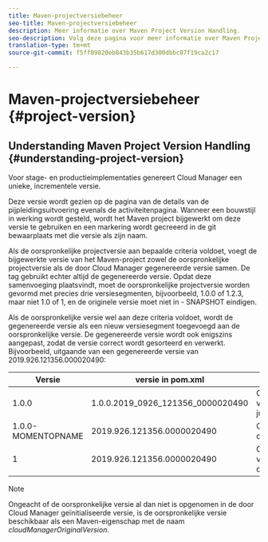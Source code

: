 ```yaml
---
title: Maven-projectversiebeheer
seo-title: Maven-projectversiebeheer
description: Meer informatie over Maven Project Version Handling.
seo-description: Volg deze pagina voor meer informatie over Maven Project Version Handling
translation-type: tm+mt
source-git-commit: f5ff89820eb843b35b617d300dbbc07f19ca2c17

---
```



# Maven-projectversiebeheer {#project-version}

## Understanding Maven Project Version Handling {#understanding-project-version}

Voor stage- en productieimplementaties genereert Cloud Manager een unieke, incrementele versie.

Deze versie wordt gezien op de pagina van de details van de pijpleidingsuitvoering evenals de activiteitenpagina. Wanneer een bouwstijl in werking wordt gesteld, wordt het Maven project bijgewerkt om deze versie te gebruiken en een markering wordt gecreeerd in de git bewaarplaats met die versie als zijn naam.

Als de oorspronkelijke projectversie aan bepaalde criteria voldoet, voegt de bijgewerkte versie van het Maven-project zowel de oorspronkelijke projectversie als de door Cloud Manager gegenereerde versie samen. De tag gebruikt echter altijd de gegenereerde versie. Opdat deze samenvoeging plaatsvindt, moet de oorspronkelijke projectversie worden gevormd met precies drie versiesegmenten, bijvoorbeeld, 1.0.0 of 1.2.3, maar niet 1.0 of 1, en de originele versie moet niet in - SNAPSHOT eindigen.

Als de oorspronkelijke versie wel aan deze criteria voldoet, wordt de gegenereerde versie als een nieuw versiesegment toegevoegd aan de oorspronkelijke versie. De gegenereerde versie wordt ook enigszins aangepast, zodat de versie correct wordt gesorteerd en verwerkt. Bijvoorbeeld, uitgaande van een gegenereerde versie van 2019.926.121356.000020490:

| **Versie** | **versie in pom.xml** | **Opmerking** |
|---|---|---|
| 1.0.0 | 1.0.0.2019_0926_121356_0000020490 | Oorspronkelijke versie met de juiste indeling |
| 1.0.0-MOMENTOPNAME | 2019.926.121356.0000020490 | Opnameversie, overschreven |
| 1 | 2019.926.121356.0000020490 | Onvolledige versie, overschreven |

>[!NOTE]
>
>Ongeacht of de oorspronkelijke versie al dan niet is opgenomen in de door Cloud Manager geïnitialiseerde versie, is de oorspronkelijke versie beschikbaar als een Maven-eigenschap met de naam *cloudManagerOriginalVersion.*
